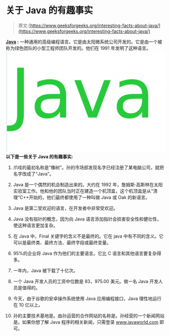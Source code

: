 # 关于 Java 的有趣事实

> 原文:[https://www.geeksforgeeks.org/interesting-facts-about-java/](https://www.geeksforgeeks.org/interesting-facts-about-java/)

**[Java](https://www.geeksforgeeks.org/java/) :** 一种通用的高级编程语言。它是由太阳微系统公司开发的。它是由一个被称为绿色团队的小型工程师团队开发的。他们在 1991 年发明了这种语言。
[![](img/02fd07cc26209579e50ab10ff8ab6d20.png)](https://www.geeksforgeeks.org/java/) 
**以下是一些关于 Java 的有趣事实:**

1.  爪哇的最初名称是“橡树”。孙的市场部发现名字已经注册了某电脑公司，就把名字改成了“Java”。
2.  Java 是一个偶然的机会制造出来的。大约在 1992 年，詹姆斯·高斯林在太阳实验室工作。他和他的团队当时正在建造一个机顶盒，这个机顶盒是从“清理”C++开始的，他们最终都使用了一种叫做 Java 或 Oak 的新语言。

3.  Java 是第二受欢迎的语言，在开发者中非常受欢迎。

4.  Java 没有指针的概念，因为向 Java 语言添加指针会损害安全性和健壮性，使这种语言更加复杂。

5.  在 Java 中，Final 关键字的含义不是最终的。它在 java 中有不同的含义。它可以是最终类、最终方法、最终字段或最终变量。

6.  95%的企业将 Java 作为他们的主要语言。它比 C 语言和其他语言要复杂得多。

7.  一年内，Java 被下载了十亿次。
8.  一个 Java 开发人员的工资中位数是 83，975.00 美元。做一名 Java 开发人员是值得的。
9.  今天，由于谷歌的安卓操作系统使用 Java 应用编程接口，Java 理性地运行在 10 亿以上。
10.  孙的主要技术基地是。由孙运营的合作网站的名称是。孙经营的一个新闻网站是。如果你想了解 Java 程序的相关新闻，只需登录 www.javaworld.com 即可。